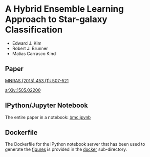 # A Hybrid Ensemble Learning Approach to Star-galaxy Classification

- Edward J. Kim
- Robert J. Brunner
- Matias Carrasco Kind

## Paper

[MNRAS (2015) 453 (1): 507-521](http://mnras.oxfordjournals.org/content/453/1/507)

[arXiv:1505.02200](http://arxiv.org/abs/1505.02200)

## IPython/Jupyter Notebook

The entire paper in a notebook: [bmc.ipynb](bmc.ipynb)

## Dockerfile

The Dockerfile for the IPython notebook server that has been used to generate the
[figures](https://github.com/EdwardJKim/astroclass/tree/master/paper/notebooks)
is provided in the
[docker](https://github.com/EdwardJKim/astroclass/tree/master/docker)
sub-directory.
